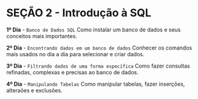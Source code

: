 # SEÇÃO 2 - Introdução à SQL

**1º Dia** - `Banco de Dados SQL`
Como instalar um banco de dados e seus conceitos mais importantes.

**2º Dia** - `Encontrando dados em um banco de dados`
Conhecer os comandos mais usados no dia a dia para selecionar e criar dados.

**3º Dia** - `Filtrando dados de uma forma específica`
Como fazer consultas refinadas, complexas e precisas ao banco de dados.

**4º Dia** - `Manipulando Tabelas`
Como manipular tabelas, fazer inserções, alteraões e exclusões.

